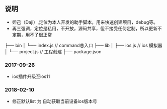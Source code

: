 ## 说明
* 妲己（Daji）,定位为本人开发的助手脚本，用来快速创建项目，debug等。
* 再三强调，定位是私用，不开放，源码共享，但不接受任何定制，所以更新不定期，用不了很正常


├── bin
│   └── index.js // command总入口
├── lib
│   ├── ios.js // ios 模拟器
│   └── project.js // 工程创建
├── package.json

### 2017-09-26
* ios插件升级至ios11

### 2018-02-10
* 修正默认list 为 自动获取当前设备ios版本号